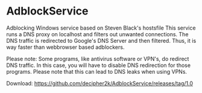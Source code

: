 # AdblockService
Adblocking Windows service based on Steven Black's hostsfile
This service runs a DNS proxy on localhost and filters out unwanted connections.
The DNS traffic is redirected to Google's DNS Server and then filtered.
Thus, it is way faster than webbrowser based adblockers.

Please note:
Some programs, like antivirus software or VPN's, do redirect DNS traffic.
In this case, you will have to disable DNS redirection for those programs.
Please note that this can lead to DNS leaks when using VPNs.

Download:
https://github.com/decipher2k/AdblockService/releases/tag/1.0
